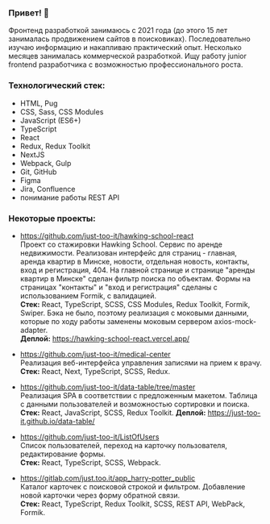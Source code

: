### Привет! 👋

Фронтенд разработкой занимаюсь с 2021 года (до этого 15 лет занималась продвижением сайтов в поисковиках). Последовательно изучаю информацию и накапливаю практический опыт. Несколько месяцев занималась коммерческой разработкой.
Ищу работу junior frontend разработчика с возможностью профессионального роста.

### Технологический стек:

- HTML, Pug
- CSS, Sass, CSS Modules
- JavaScript (ES6+)
- TypeScript
- React
- Redux, Redux Toolkit
- NextJS
- Webpack, Gulp
- Git, GitHub
- Figma
- Jira, Confluence
- понимание работы REST API

### Некоторые проекты:
- https://github.com/just-too-it/hawking-school-react  
Проект со стажировки Hawking School. Сервис по аренде недвижимости. Реализован интерфейс для страниц - главная, аренда квартир в Минске, новости, отдельная новость, контакты, вход и регистрация, 404. На главной странице и странице "аренды квартир в Минске" сделан фильтр поиска по объектам. Формы на страницах "контакты" и "вход и регистрация" сделаны с использованием Formik, с валидацией.  
**Стек:** React, TypeScript, SCSS, CSS Modules, Redux Toolkit, Formik, Swiper. Бэка не было, поэтому реализация с моковыми данными, которые по ходу работы заменены моковым сервером axios-mock-adapter.  
**Деплой:** https://hawking-school-react.vercel.app/

- https://github.com/just-too-it/medical-center  
Реализация веб-интерфейса управления записями на прием к врачу.  
**Стек:** React, Next, TypeScript, SCSS, Redux.

- https://github.com/just-too-it/data-table/tree/master  
Реализация SPA в соответствии с предложенным макетом. Таблица с данными пользователей и возможностью сортировки и поиска.  
**Стек:** React, JavaScript, SCSS, Redux Toolkit.
**Деплой:** https://just-too-it.github.io/data-table/  

- https://github.com/just-too-it/ListOfUsers  
Список пользователей, переход на карточку пользователя, редактирование формы.  
**Стек:** React, TypeScript, SCSS, Webpack.

- https://gitlab.com/just.too.it/app_harry-potter_public  
Каталог карточек с поисковой строкой и фильтром. Добавление новой карточки через форму обратной связи.  
**Стек:** React, TypeScript, Redux Toolkit, SCSS, REST API, WebPack, Formik.
